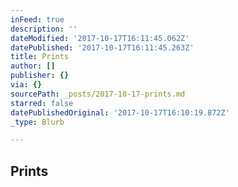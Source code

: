 ```yaml
---
inFeed: true
description: ''
dateModified: '2017-10-17T16:11:45.062Z'
datePublished: '2017-10-17T16:11:45.263Z'
title: Prints
author: []
publisher: {}
via: {}
sourcePath: _posts/2017-10-17-prints.md
starred: false
datePublishedOriginal: '2017-10-17T16:10:19.872Z'
_type: Blurb

---
```

## Prints